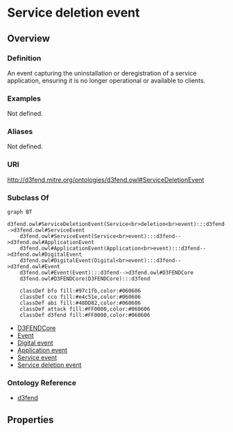 # Service deletion event

## Overview

### Definition
An event capturing the uninstallation or deregistration of a service application, ensuring it is no longer operational or available to clients.

### Examples
Not defined.

### Aliases
Not defined.

### URI
http://d3fend.mitre.org/ontologies/d3fend.owl#ServiceDeletionEvent

### Subclass Of
```mermaid
graph BT
    d3fend.owl#ServiceDeletionEvent(Service<br>deletion<br>event):::d3fend-->d3fend.owl#ServiceEvent
    d3fend.owl#ServiceEvent(Service<br>event):::d3fend-->d3fend.owl#ApplicationEvent
    d3fend.owl#ApplicationEvent(Application<br>event):::d3fend-->d3fend.owl#DigitalEvent
    d3fend.owl#DigitalEvent(Digital<br>event):::d3fend-->d3fend.owl#Event
    d3fend.owl#Event(Event):::d3fend-->d3fend.owl#D3FENDCore
    d3fend.owl#D3FENDCore(D3FENDCore):::d3fend
    
    classDef bfo fill:#97c1fb,color:#060606
    classDef cco fill:#e4c51e,color:#060606
    classDef abi fill:#48DD82,color:#060606
    classDef attack fill:#FF0000,color:#060606
    classDef d3fend fill:#FF0000,color:#060606
```

- [D3FENDCore](/docs/ontology/reference/model/D3FENDCore/D3FENDCore.md)
- [Event](/docs/ontology/reference/model/D3FENDCore/Event/Event.md)
- [Digital event](/docs/ontology/reference/model/D3FENDCore/Event/Digital%20event/Digital%20event.md)
- [Application event](/docs/ontology/reference/model/D3FENDCore/Event/Digital%20event/Application%20event/Application%20event.md)
- [Service event](/docs/ontology/reference/model/D3FENDCore/Event/Digital%20event/Application%20event/Service%20event/Service%20event.md)
- [Service deletion event](/docs/ontology/reference/model/D3FENDCore/Event/Digital%20event/Application%20event/Service%20event/Service%20deletion%20event/Service%20deletion%20event.md)


### Ontology Reference
- [d3fend](http://d3fend.mitre.org/ontologies/d3fend.owl#)

## Properties
